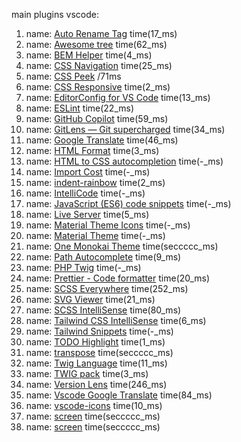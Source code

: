 main plugins vscode:

1. name: [Auto Rename Tag](https://marketplace.visualstudio.com/items?itemName=formulahendry.auto-rename-tag) time(17_ms)
1. name: [Awesome tree](https://marketplace.visualstudio.com/items?itemName=bajdzis.awesome-tree) time(62_ms)
1. name: [BEM Helper](https://marketplace.visualstudio.com/items?itemName=Box-Of-Hats.bemhelper) time(4_ms)
1. name: [CSS Navigation](https://marketplace.visualstudio.com/items?itemName=pucelle.vscode-css-navigation) time(25_ms)
1. name: [CSS Peek](https://marketplace.visualstudio.com/items?itemName=pranaygp.vscode-css-peek) /71ms
1. name: [CSS Responsive](https://marketplace.visualstudio.com/items?itemName=mrezechi3l.css-responsive) time(2_ms)
1. name: [EditorConfig for VS Code](https://marketplace.visualstudio.com/items?itemName=EditorConfig.EditorConfig) time(13_ms)
1. name: [ESLint](https://marketplace.visualstudio.com/items?itemName=dbaeumer.vscode-eslint) time(22_ms)
1. name: [GitHub Copilot](https://marketplace.visualstudio.com/items?itemName=GitHub.copilot) time(59_ms)
1. name: [GitLens — Git supercharged](https://marketplace.visualstudio.com/items?itemName=eamodio.gitlens) time(34_ms)
1. name: [Google Translate](https://marketplace.visualstudio.com/items?itemName=hancel.google-translate) time(46_ms)
1. name: [HTML Format](https://marketplace.visualstudio.com/items?itemName=mohd-akram.vscode-html-format) time(3_ms)
1. name: [HTML to CSS autocompletion](https://marketplace.visualstudio.com/items?itemName=solnurkarim.html-to-css-autocompletion) time(-_ms)
1. name: [Import Cost](https://marketplace.visualstudio.com/items?itemName=wix.vscode-import-cost) time(-_ms)
1. name: [indent-rainbow](https://marketplace.visualstudio.com/items?itemName=oderwat.indent-rainbow) time(2_ms)
1. name: [IntelliCode](https://marketplace.visualstudio.com/items?itemName=VisualStudioExptTeam.vscodeintellicode) time(-_ms)
1. name: [JavaScript (ES6) code snippets](https://marketplace.visualstudio.com/items?itemName=xabikos.JavaScriptSnippets) time(-_ms)
1. name: [Live Server](https://marketplace.visualstudio.com/items?itemName=ritwickdey.LiveServer) time(5_ms)
1. name: [Material Theme Icons](https://marketplace.visualstudio.com/items?itemName=Equinusocio.vsc-material-theme-icons) time(-_ms)
1. name: [Material Theme](https://marketplace.visualstudio.com/items?itemName=Equinusocio.vsc-material-theme) time(-_ms)
1. name: [One Monokai Theme](https://marketplace.visualstudio.com/items?itemName=azemoh.one-monokai) time(seccccc_ms)
1. name: [Path Autocomplete](https://marketplace.visualstudio.com/items?itemName=ionutvmi.path-autocomplete) time(9_ms)
1. name: [PHP Twig](https://marketplace.visualstudio.com/items?itemName=artagnon.vstwig) time(-_ms)
1. name: [Prettier - Code formatter](https://marketplace.visualstudio.com/items?itemName=esbenp.prettier-vscode) time(20_ms)
1. name: [SCSS Everywhere](https://marketplace.visualstudio.com/items?itemName=gencer.html-slim-scss-css-class-completion) time(252_ms)
1. name: [SVG Viewer](link) time(21_ms)
1. name: [SCSS IntelliSense](https://marketplace.visualstudio.com/items?itemName=mrmlnc.vscode-scss) time(80_ms)
1. name: [Tailwind CSS IntelliSense](https://marketplace.visualstudio.com/items?itemName=bradlc.vscode-tailwindcss) time(6_ms)
1. name: [Tailwind Snippets](https://marketplace.visualstudio.com/items?itemName=Zarifprogrammer.tailwind-snippets) time(-_ms)
1. name: [TODO Highlight](https://marketplace.visualstudio.com/items?itemName=wayou.vscode-todo-highlight) time(1_ms)
1. name: [transpose](https://marketplace.visualstudio.com/items?itemName=v4run.transpose) time(seccccc_ms)
1. name: [Twig Language](linhttps://marketplace.visualstudio.com/items?itemName=mblode.twig-languagek) time(11_ms)
1. name: [TWIG pack](https://marketplace.visualstudio.com/items?itemName=bajdzis.vscode-twig-pack) time(3_ms)
1. name: [Version Lens](https://marketplace.visualstudio.com/items?itemName=pflannery.vscode-versionlens) time(246_ms)
1. name: [Vscode Google Translate](https://marketplace.visualstudio.com/items?itemName=funkyremi.vscode-google-translate) time(84_ms)
1. name: [vscode-icons](https://marketplace.visualstudio.com/items?itemName=vscode-icons-team.vscode-icons) time(10_ms)
1. name: [screen](https://prnt.sc/4DfJTR8Ew-O_) time(seccccc_ms)
1. name: [screen](https://prnt.sc/j-FDzez9hz9d) time(seccccc_ms)

